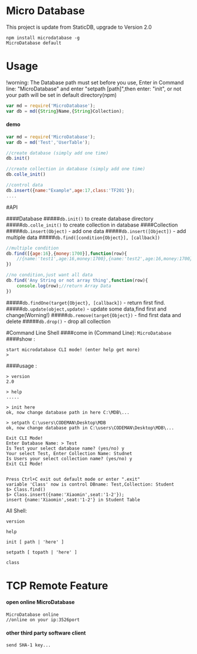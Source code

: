 # Micro Database

This project is update from StaticDB, upgrade to Version 2.0

	npm install microdatabase -g
	MicroDatabase default

# Usage
!worning: The Database path must set before you use, Enter in Command line: "MicroDatabase" and enter "setpath [path]",then enter: "init", or not your path will be set in default directory(npm)
``` js
var md = require('MicroDatabase');
var db = md({String}Name,{String}Collection);
```
#### demo
``` js
var md = require('MicroDatabase');
var db = md('Test','UserTable');

//create database (simply add one time)
db.init()

//create collection in database (simply add one time)
db.colle_init()

//control data
db.insert({name:"Example",age:17,class:'TF201'});
....
```
#API

####Database
#####`db.init()` to create database directory
#####`db.colle_init()` to create collection in database
####Collection
#####`db.insert(Object)` - add one data
#####`db.insert([Object])` - add multiple data
#####`db.find([condition{Object}], [callback])`
``` js
//multiple condition
db.find([{age:16},{money:1700}],function(row){
	//{name:'test1',age:16,money:1700},{name:'test2',age:16,money:1700}.....
})

//no condition,just want all data
db.find('Any String or not array thing',function(row){
	console.log(row);//return Array Data
})
```
#####`db.findOne(target{Object}, [callback])` - return first find. 
#####`db.update(object,update)` - update some data,find first and change(Worning!)
#####`db.remove(target{Object})` - find first data and delete
#####`db.drop()` - drop all collection 

#Command Line Shell
####come in (Command Line): `MicroDatabase`
####show : 
```
start microdatabase CLI mode! (enter help get more)
>
```
####usage :
```
> version
2.0

> help
.....

> init here
ok, now change database path in here C:\MDB\...

> setpath C:\users\CODEMAN\Desktop\MDB
ok, now change database path in C:\users\CODEMAN\Desktop\MDB\...

Exit CLI Mode!
Enter Database Name: > Test
Is Test your select database name? (yes/no) y
Your select Test, Enter Collection Name: Studnet
Is Users your select collection name? (yes/no) y
Exit CLI Mode!


Press Ctrl+C exit out default mode or enter ".exit"
variable 'Class' now is control DBname: Test,Collection: Student
$> Class.find()
$> Class.insert({name:'Xiaomin',seat:'1-2'});
insert {name:'Xiaomin',seat:'1-2'} in Student Table 
```

All Shell:

`version`

`help`

`init [ path | 'here' ]`

`setpath [ topath | 'here' ]`

`class`

# TCP Remote Feature
#### open online MicroDatabase
```
MicroDatabase online
//online on your ip:3526port
``` 
#### other third party software client
```
send SHA-1 key...
```
